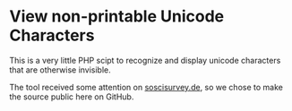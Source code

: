 # View non-printable Unicode Characters

This is a very little PHP scipt to recognize and display unicode characters that are otherwise invisible.

The tool received some attention on [soscisurvey.de](https://www.soscisurvey.de/tools/view-chars.php), so we chose to make the source public here on GitHub.
